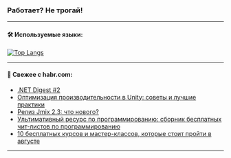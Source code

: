 ### Работает? Не трогай!

---
<!--
#### 🛠️ Technical stack:

![Java](https://img.shields.io/badge/Java-informational?logo=Oracle&style=flat&logoColor=white&color=FF4500)
![Kotlin](https://img.shields.io/badge/Kotlin-informational?logo=Kotlin&style=flat&logoColor=white&color=774D97)
![TS](https://img.shields.io/badge/TypeScript-informational?logo=typeScript&style=flat&logoColor=black&color=017acc)
![Python](https://img.shields.io/badge/Python-informational?logo=Python&style=flat&logoColor=black&color=ffdd54) <br>
![Spring](https://img.shields.io/badge/Spring-informational?logo=Spring&style=flat&logoColor=white&color=6DB33F) 
![SpringBoot](https://img.shields.io/badge/SpringBoot-informational?logo=SpringBoot&style=flat&logoColor=white&color=6DB33F)
![Nest](https://img.shields.io/badge/NestJS-informational?logo=NestJS&style=flat&logoColor=white&color=E0234E) 
![NodeJS](https://img.shields.io/badge/NodeJS-informational?logo=node.js&style=flat&logoColor=white&color=70A760)<br>
![PostgreSQL](https://img.shields.io/badge/PostgreSQL-informational?logo=PostgreSQL&style=flat&logoColor=white&color=DAA520)
![MongoDB](https://img.shields.io/badge/MongoDB-informational?logo=MongoDB&style=flat&logoColor=white&color=870000)
![Apache](https://img.shields.io/badge/Apache-informational?logo=apache&style=flat&logoColor=white&color=f74e28)

___ 
-->

#### 🛠️ Используемые языки:

[![Top Langs](https://github-readme-stats-u2qms2cxw-advtsettinggmailcoms-projects.vercel.app/api/top-langs/?username=zloylis&langs_count=10&hide_title=true&title_color=e6edf3&size_weight=0.5&count_weight=0.5&layout=compact&hide_progress=true&hide_border=true&theme=dracula)](https://github.com/zloylis)

<!---


####  :octocat:&nbsp;&nbsp; Статистика:

![GitHub stats](https://github-readme-stats-u2qms2cxw-advtsettinggmailcoms-projects.vercel.app/api?username=zloylis&show_icons=true&hide_border=true&theme=dracula&title_color=e6edf3&include_all_commits=true&count_private=true&hide_rank=false&hide_title=true&rank_icon=github)
-->
---

#### 💬 Свежее с habr.com:

<!-- BLOG-POST-LIST:START -->
- [.NET Digest #2](https://habr.com/ru/companies/pvs-studio/articles/833292/?utm_source=habrahabr&utm_medium=rss&utm_campaign=833292)
- [Оптимизация производительности в Unity: советы и лучшие практики](https://habr.com/ru/articles/833086/?utm_source=habrahabr&utm_medium=rss&utm_campaign=833086)
- [Релиз Jmix 2.3: что нового?](https://habr.com/ru/companies/haulmont/articles/833280/?utm_source=habrahabr&utm_medium=rss&utm_campaign=833280)
- [Ультимативный ресурс по программированию: сборник бесплатных чит-листов по программированию](https://habr.com/ru/articles/833278/?utm_source=habrahabr&utm_medium=rss&utm_campaign=833278)
- [10 бесплатных курсов и мастер-классов, которые стоит пройти в августе](https://habr.com/ru/companies/netologyru/articles/833050/?utm_source=habrahabr&utm_medium=rss&utm_campaign=833050)
<!-- BLOG-POST-LIST:END -->

---
